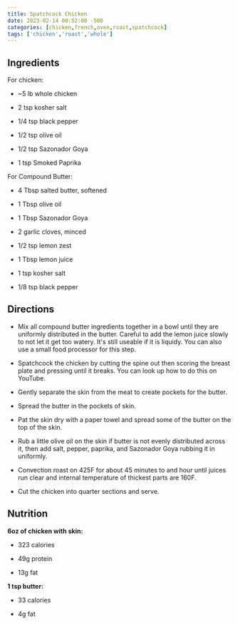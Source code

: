 ```yaml
---
title: Spatchcock Chicken
date: 2023-02-14 00:52:00 -500
categories: [chicken,french,oven,roast,spatchcock]
tags: ['chicken','roast','whole']
---
```


## Ingredients

For chicken:

-   \~5 lb whole chicken

-   2 tsp kosher salt

-   1/4 tsp black pepper

-   1/2 tsp olive oil

-   1/2 tsp Sazonador Goya

-   1 tsp Smoked Paprika
 

For Compound Butter:

-   4 Tbsp salted butter, softened

-   1 Tbsp olive oil

-   1 Tbsp Sazonador Goya

-   2 garlic cloves, minced

-   1/2 tsp lemon zest

-   1 Tbsp lemon juice

-   1 tsp kosher salt

-   1/8 tsp black pepper



## Directions

-   Mix all compound butter ingredients together in a bowl until they are uniformly distributed in the butter. Careful to add the lemon juice slowly to not let it get too watery. It's still useable if it is liquidy. You can also use a small food processor for this step.

-   Spatchcock the chicken by cutting the spine out then scoring the breast plate and pressing until it breaks. You can look up how to do this on YouTube.

-   Gently separate the skin from the meat to create pockets for the butter.

-   Spread the butter in the pockets of skin.

-   Pat the skin dry with a paper towel and spread some of the butter on the top of the skin.

-   Rub a little olive oil on the skin if butter is not evenly distributed across it, then add salt, pepper, paprika, and Sazonador Goya rubbing it in uniformly.

-   Convection roast on 425F for about 45 minutes to and hour until juices run clear and internal temperature of thickest parts are 160F.

-   Cut the chicken into quarter sections and serve.



## Nutrition

**6oz of chicken with skin:**

-   323 calories

-   49g protein

-   13g fat


**1 tsp butter:**

-   33 calories

-   4g fat

